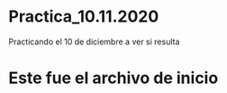 # Practica_10.11.2020
Practicando el 10 de diciembre a ver si resulta


# Este fue el archivo de inicio